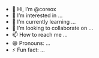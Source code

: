 - 👋 Hi, I’m @coreox
- 👀 I’m interested in ...
- 🌱 I’m currently learning ...
- 💞️ I’m looking to collaborate on ...
- 📫 How to reach me ...
- 😄 Pronouns: ...
- ⚡ Fun fact: ...

<!---
coreox/coreox is a ✨ special ✨ repository because its `README.md` (this file) appears on your GitHub profile.
You can click the Preview link to take a look at your changes.
--->
